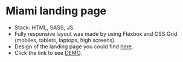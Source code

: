 # Miami landing page

- Stack: HTML, SASS, JS. 
- Fully responsive layout was made by using Flexbox and CSS Grid (mobiles, tablets, laptops, high screens). 
- Design of the landing page you could find [here](https://www.figma.com/file/nHz8bflIwJaWP3P99vKTH5/miami_home_new).
- Click the link to see [DEMO](https://junglq.github.io/layout_miami/).

